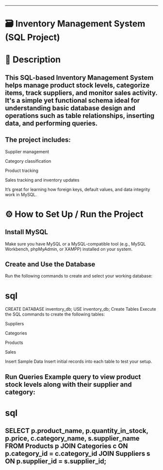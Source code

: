 -----------------------------------------
🗃️ Inventory Management System (SQL Project)
==================================================
📄 Description
==================================
This SQL-based Inventory Management System helps manage product stock levels, categorize items, track suppliers, and monitor sales activity. It's a simple yet functional schema ideal for understanding basic database design and operations such as table relationships, inserting data, and performing queries.
-----------------------------------------
The project includes:
------------------------------------------
Supplier management

Category classification

Product tracking

Sales tracking and inventory updates

It’s great for learning how foreign keys, default values, and data integrity work in MySQL.

⚙️ How to Set Up / Run the Project
==============================================
Install MySQL
----------------------
Make sure you have MySQL or a MySQL-compatible tool (e.g., MySQL Workbench, phpMyAdmin, or XAMPP) installed on your system.

Create and Use the Database
-----------------------------------
Run the following commands to create and select your working database:

sql
===========================================================
CREATE DATABASE inventory_db;
USE inventory_db;
Create Tables
Execute the SQL commands to create the following tables:

Suppliers

Categories

Products

Sales

Insert Sample Data
Insert initial records into each table to test your setup.

Run Queries
Example query to view product stock levels along with their supplier and category:
---------------------------------------------------------------------------
sql
================
SELECT 
  p.product_name, 
  p.quantity_in_stock, 
  p.price, 
  c.category_name, 
  s.supplier_name
FROM 
  Products p
JOIN Categories c ON p.category_id = c.category_id
JOIN Suppliers s ON p.supplier_id = s.supplier_id;
----------------------------------------------------------
